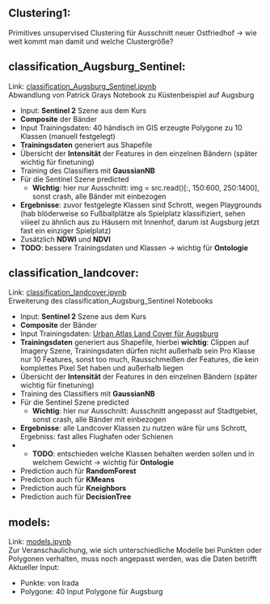 ## Clustering1:
Primitives unsupervised Clustering für Ausschnitt neuer Ostfriedhof -> wie weit kommt man damit und welche Clustergröße?

## classification_Augsburg_Sentinel:
Link: [classification_Augsburg_Sentinel.ipynb](https://github.com/Leonieen/UGS/blob/main/Notebooks_funktionieren/classification_Augsburg_Sentinel.ipynb) <br>
Abwandlung von Patrick Grays Notebook zu Küstenbeispiel auf Augsburg
* Input: **Sentinel 2** Szene aus dem Kurs
* **Composite** der Bänder
* Input Trainingsdaten: 40 händisch im GIS erzeugte Polygone zu 10 Klassen (manuell festgelegt)
* **Trainingsdaten** generiert aus Shapefile
* Übersicht der **Intensität** der Features in den einzelnen Bändern (später wichtig für finetuning)
* Training des Classifiers mit **GaussianNB**
* Für die Sentinel Szene predicted
  * **Wichtig**: hier nur Ausschnitt: img = src.read()[:, 150:600, 250:1400], sonst crash, alle Bänder mit einbezogen
* **Ergebnisse**: zuvor festgelegte Klassen sind Schrott, wegen Playgrounds (hab blöderweise so Fußballplätze als Spielplatz klassifiziert,
  sehen viiieel zu ähnlich aus zu Häusern mit Innenhof, darum ist Augsburg jetzt fast ein einziger Spielplatz)
* Zusätzlich **NDWI** und **NDVI**
* **TODO**: bessere Trainingsdaten und Klassen -> wichtig für **Ontologie**

## classification_landcover:
Link: [classification_landcover.ipynb](https://github.com/Leonieen/UGS/blob/main/Notebooks_funktionieren/classification_landcover.ipynb) <br>
Erweiterung des classification_Augsburg_Sentinel Notebooks
* Input: **Sentinel 2** Szene aus dem Kurs
* **Composite** der Bänder
* Input Trainingsdaten: [Urban Atlas Land Cover für Augsburg](https://land.copernicus.eu/en/products/urban-atlas/urban-atlas-2018)
* **Trainingsdaten** generiert aus Shapefile, hierbei **wichtig**: Clippen auf Imagery Szene, Trainingsdaten dürfen nicht außerhalb sein
  Pro Klasse nur 10 Features, sonst too much, Rausschmeißen der Features, die kein komplettes Pixel Set haben und außerhalb liegen
* Übersicht der **Intensität** der Features in den einzelnen Bändern (später wichtig für finetuning)
* Training des Classifiers mit **GaussianNB**
* Für die Sentinel Szene predicted
  * **Wichtig**: hier nur Ausschnitt: Ausschnitt angepasst auf Stadtgebiet, sonst crash, alle Bänder mit einbezogen
* **Ergebnisse**: alle Landcover Klassen zu nutzen wäre für uns Schrott, Ergebniss: fast alles Flughafen oder Schienen
* * **TODO**: entschieden welche Klassen behalten werden sollen und in welchem Gewicht -> wichtig für **Ontologie**
* Prediction auch für **RandomForest**
* Prediction auch für **KMeans**
* Prediction auch für **Kneighbors**
* Prediction auch für **DecisionTree**

## models:
Link: [models.ipynb](https://github.com/Leonieen/UGS/blob/main/Notebooks_funktionieren/models.ipynb) <br>
Zur Veranschaulichung, wie sich unterschiedliche Modelle bei Punkten oder Polygonen verhalten, muss noch angepasst werden, was die Daten betrifft <br>
Aktueller Input:
* Punkte: von Irada
* Polygone: 40 Input Polygone für Augsburg

